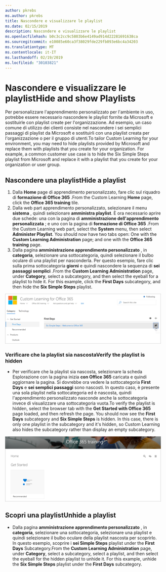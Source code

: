```yaml
---
author: pkrebs
ms.author: pkrebs
title: Nascondere e visualizzare le playlist
ms.date: 02/15/2019
description: Nascondere e visualizzare le playlist
ms.openlocfilehash: b0c3c2cc9c5803b6e4149ad914d22281691638ca
ms.sourcegitcommit: e10085e60ca3f38029fde229fb093e6bc4a34203
ms.translationtype: MT
ms.contentlocale: it-IT
ms.lasthandoff: 02/19/2019
ms.locfileid: "30103821"
---
```

# <a name="hide-and-show-playlists"></a><span data-ttu-id="216b9-103">Nascondere e visualizzare le playlist</span><span class="sxs-lookup"><span data-stu-id="216b9-103">Hide and show Playlists</span></span>

<span data-ttu-id="216b9-p101">Per personalizzare l'apprendimento personalizzato per l'ambiente in uso, potrebbe essere necessario nascondere le playlist fornite da Microsoft e sostituirle con playlist create per l'organizzazione. Ad esempio, un caso comune di utilizzo dei clienti consiste nel nascondere i sei semplici passaggi di playlist da Microsoft e sostituirli con una playlist creata per l'organizzazione o per il gruppo di utenti.</span><span class="sxs-lookup"><span data-stu-id="216b9-p101">To tailor Custom Learning for your environment, you may need to hide playlists provided by Microsoft and replace them with playlists that you create for your organization. For example, a common customer use case is to hide the Six Simple Steps playlist from Microsoft and replace it with a playlist that you create for your organization or user group.</span></span> 

## <a name="hide-a-playlist"></a><span data-ttu-id="216b9-106">Nascondere una playlist</span><span class="sxs-lookup"><span data-stu-id="216b9-106">Hide a playlist</span></span>

1. <span data-ttu-id="216b9-107">Dalla **Home** page di apprendimento personalizzato, fare clic sul riquadro di **formazione di Office 365** .</span><span class="sxs-lookup"><span data-stu-id="216b9-107">From the Custom Learning **Home** page, click the **Office 365 training** tile.</span></span>
2. <span data-ttu-id="216b9-p102">Dalla web part apprendimento personalizzato, selezionare il menu **sistema** , quindi selezionare **amministra playlist**. È ora necessario aprire due schede: una con la pagina di **amministrazione dell'apprendimento personalizzata** ; e uno con la pagina di **formazione di Office 365** .</span><span class="sxs-lookup"><span data-stu-id="216b9-p102">From the Custom Learning web part, select the **System** menu, then select **Administer Playlist**. You should now have two tabs open: One with the **Custom Learning Administration** page; and one with the **Office 365 training** page.</span></span> 
3. <span data-ttu-id="216b9-p103">Dalla pagina **amministrazione apprendimento personalizzato** , in **categoria**, selezionare una sottocategoria, quindi selezionare il bulbo oculare di una playlist per nasconderla. Per questo esempio, fare clic sulla prima sottocategoria **giorni** e quindi nascondere la sequenza di **sei passaggi semplici** .</span><span class="sxs-lookup"><span data-stu-id="216b9-p103">From the **Custom Learning Administration** page, under **Category**, select a subcategory, and then select the eyeball for a playlist to hide it. For this example, click the **First Days** subcategory, and then hide the **Six Simple Steps** playlist.</span></span>  

![CG-hideplaylist. png](media/cg-hideplaylist.png)

### <a name="verify-the-playlist-is-hidden"></a><span data-ttu-id="216b9-113">Verificare che la playlist sia nascosta</span><span class="sxs-lookup"><span data-stu-id="216b9-113">Verify the playlist is hidden</span></span>
- <span data-ttu-id="216b9-p104">Per verificare che la playlist sia nascosta, selezionare la scheda Esplorazione con la pagina inizia **con Office 365** caricata e quindi aggiornare la pagina. Si dovrebbe ora vedere la sottocategoria **First Days** e **sei semplici passaggi** sono nascosti. In questo caso, è presente una sola playlist nella sottocategoria ed è nascosta, quindi l'apprendimento personalizzato nasconde anche la sottocategoria invece di visualizzare una sottocategoria vuota.</span><span class="sxs-lookup"><span data-stu-id="216b9-p104">To verify the playlist is hidden, select the browser tab with the **Get Started with Office 365** page loaded, and then refresh the page. You should now see the **First Days** subcategory and **Six Simple Steps** is hidden. In this case, there is only one playlist in the subcategory and it's hidden, so Custom Learning also hides the subcategory rather than display an empty subcategory.</span></span> 

![CG-hideplaylistrefresh. png](media/cg-hideplaylistrefresh.png)

## <a name="unhide-a-playlist"></a><span data-ttu-id="216b9-118">Scopri una playlist</span><span class="sxs-lookup"><span data-stu-id="216b9-118">Unhide a playlist</span></span>

- <span data-ttu-id="216b9-p105">Dalla pagina **amministrazione apprendimento personalizzato** , in **categoria**, selezionare una sottocategoria, selezionare una playlist e quindi selezionare il bulbo oculare della playlist nascosta per scoprirlo. In questo esempio, scoprire i **sei Simple Steps** playlist under the **First Days** Subcategory.</span><span class="sxs-lookup"><span data-stu-id="216b9-p105">From the **Custom Learning Administration** page, under **Category**, select a subcategory, select a playlist, and then select the eyeball for the hidden playlist to unhide it. For this example, unhide the **Six Simple Steps** playlist under the **First Days** subcategory.</span></span>  

